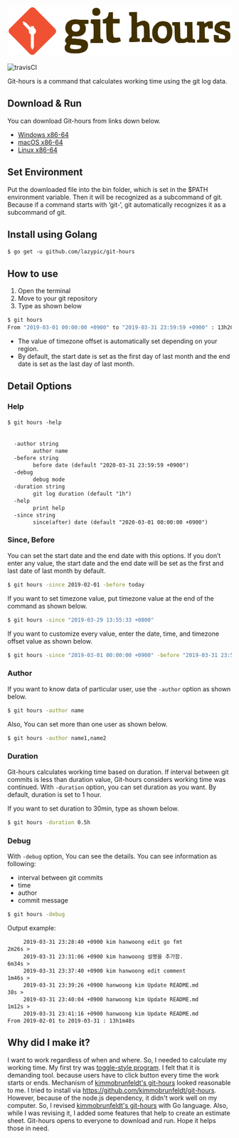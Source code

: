 ![logo](figures/git-hours.svg)

![travisCI](https://secure.travis-ci.org/lazypic/git-hours.png)

Git-hours is a command that calculates working time using the git log data.


## Download & Run
You can download Git-hours from links down below.

- [Windows x86-64](https://github.com/lazypic/git-hours/releases/download/v0.0.6/git-hours_windows_x86-64.tgz)
- [macOS x86-64](https://github.com/lazypic/git-hours/releases/download/v0.0.6/git-hours_darwin_x86-64.tgz)
- [Linux x86-64](https://github.com/lazypic/git-hours/releases/download/v0.0.6/git-hours_linux_x86-64.tgz)

## Set Environment
Put the downloaded file into the bin folder, which is set in the $PATH environment variable.
Then it will be recognized as a subcommand of git.
Because if a command starts with ‘git-‘, git automatically recognizes it as a subcommand of git.

## Install using Golang
```
$ go get -u github.com/lazypic/git-hours
```

## How to use

1. Open the terminal
1. Move to your git repository
1. Type as shown below

```bash
$ git hours
From "2019-03-01 00:00:00 +0900" to "2019-03-31 23:59:59 +0900" : 13h20m9s
```
- The value of timezone offset is automatically set depending on your region.
- By default, the start date is set as the first day of last month and the end date is set as the last day of last month. 

## Detail Options

### Help
```
$ git hours -help


  -author string
    	author name
  -before string
    	before date (default "2020-03-31 23:59:59 +0900")
  -debug
    	debug mode
  -duration string
    	git log duration (default "1h")
  -help
    	print help
  -since string
    	since(after) date (default "2020-03-01 00:00:00 +0900")
```

### Since, Before
You can set the start date and the end date with this options.
If you don’t enter any value, the start date and the end date will be set as the first and last date of last month by default.

```bash
$ git hours -since 2019-02-01 -before today
```

If you want to set timezone value, put timezone value at the end of the command as shown below.

```bash
$ git hours -since "2019-03-29 13:55:33 +0800"
```

If you want to customize every value, enter the date, time, and timezone offset value as shown below.

```bash
$ git hours -since "2019-03-01 00:00:00 +0900" -before "2019-03-31 23:59:59 +0900"
```

### Author
If you want to know data of particular user,  use the `-author` option as shown below.

```bash
$ git hours -author name
```

Also, You can set more than one user as shown below.

```bash
$ git hours -author name1,name2
```

### Duration
Git-hours calculates working time based on duration. If interval between git commits is less than duration value, Git-hours considers working time was continued. With `-duration` option, you can set duration as you want.
By default, duration is set to 1 hour.

If you want to set duration to 30min, type as shown below.

```bash
$ git hours -duration 0.5h
```

### Debug
With `-debug` option, You can see the details.
You can see information as following:

- interval between git commits
- time
- author
- commit message

```bash
$ git hours -debug
```

Output example:
```
	 2019-03-31 23:28:40 +0900 kim hanwoong edit go fmt
2m26s >
	 2019-03-31 23:31:06 +0900 kim hanwoong 설명을 추가함.
6m34s >
	 2019-03-31 23:37:40 +0900 kim hanwoong edit comment
1m46s >
	 2019-03-31 23:39:26 +0900 hanwoong kim Update README.md
38s >
	 2019-03-31 23:40:04 +0900 hanwoong kim Update README.md
1m12s >
	 2019-03-31 23:41:16 +0900 hanwoong kim Update README.md
From 2019-02-01 to 2019-03-31 : 13h1m48s
```


## Why did I make it?
I want to work regardless of when and where.
So, I needed to calculate my working time.
My first try was [toggle-style program](https://toggl.com). I felt that it is demanding tool. because users have to click button every time the work starts or ends.
Mechanism of [kimmobrunfeldt's git-hours](https://github.com/kimmobrunfeldt/git-hours#how-it-works) looked reasonable to me.
I tried to install via https://github.com/kimmobrunfeldt/git-hours. However, because of the node.js dependency, it didn't work well on my computer.
So, I revised [kimmobrunfeldt's git-hours](https://github.com/kimmobrunfeldt/git-hours) with Go language.
Also, while I was revising it, I added some features that help to create an estimate sheet.
Git-hours opens to everyone to download and run. Hope it helps those in need.
